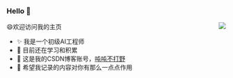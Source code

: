 ### Hello 👋

<img align="right" src="https://github-readme-stats-sigma-five.vercel.app/api?username=CastleDream&show_icons=true&icon_color=CE1D2D&text_color=718096&bg_color=ffffff&hide_title=true" />


😄欢迎访问我的主页

- ✨ 我是一个初级AI工程师
- 🌱 目前还在学习和积累
- 👻 这是我的CSDN博客账号，[吨吨不打野](https://blog.csdn.net/Castlehe)
- 🤡 希望我记录的内容对你有那么一点点作用
